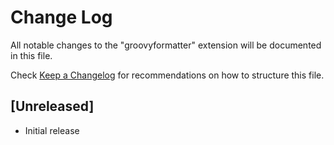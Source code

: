 # Change Log

All notable changes to the "groovyformatter" extension will be documented in this file.

Check [Keep a Changelog](http://keepachangelog.com/) for recommendations on how to structure this file.

## [Unreleased]

- Initial release